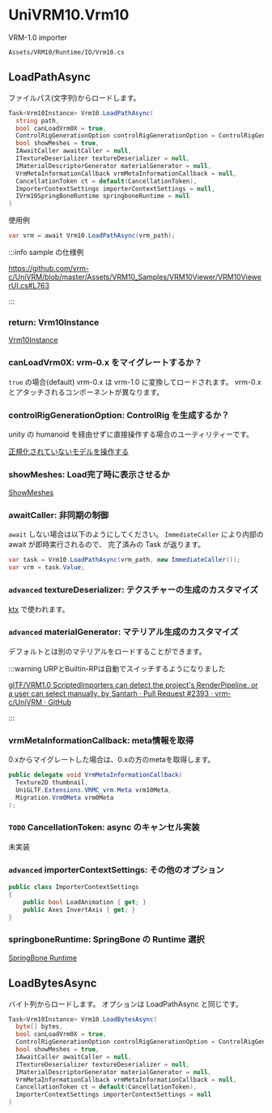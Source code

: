 # UniVRM10.Vrm10

VRM-1.0 importer

`Assets/VRM10/Runtime/IO/Vrm10.cs`

## LoadPathAsync

ファイルパス(文字列)からロードします。

```cs
Task<Vrm10Instance> Vrm10.LoadPathAsync(
  string path,
  bool canLoadVrm0X = true,
  ControlRigGenerationOption controlRigGenerationOption = ControlRigGenerationOption.Generate,
  bool showMeshes = true,
  IAwaitCaller awaitCaller = null,
  ITextureDeserializer textureDeserializer = null,
  IMaterialDescriptorGenerator materialGenerator = null,
  VrmMetaInformationCallback vrmMetaInformationCallback = null,
  CancellationToken ct = default(CancellationToken),
  ImporterContextSettings importerContextSettings = null,
  IVrm10SpringBoneRuntime springboneRuntime = null
)
```

使用例

```cs
var vrm = await Vrm10.LoadPathAsync(vrm_path);
```

:::info sample の仕様例

https://github.com/vrm-c/UniVRM/blob/master/Assets/VRM10_Samples/VRM10Viewer/VRM10ViewerUI.cs#L763

:::

### return: Vrm10Instance

[Vrm10Instance](/api/runtime-import/UniVRM10_Vrm10Instance)

### canLoadVrm0X: vrm-0.x をマイグレートするか？

`true` の場合(default) vrm-0.x は vrm-1.0 に変換してロードされます。
vrm-0.x とアタッチされるコンポーネントが異なります。

### controlRigGenerationOption: ControlRig を生成するか？

unity の humanoid を経由せずに直接操作する場合のユーティリティーです。

[正規化されていないモデルを操作する](/api/humanoid/Vrm10RuntimeControlRig)

### showMeshes: Load完了時に表示させるか

[ShowMeshes](/api/runtime-import/UniGLTF_RuntimeGltfInstance/#showmeshes)

### awaitCaller: 非同期の制御

`await` しない場合は以下のようにしてください。
`ImmediateCaller` により内部の await が即時実行されるので、
完了済みの Task が返ります。

```cs
var task = Vrm10.LoadPathAsync(vrm_path, new ImmediateCaller());
var vrm = task.Value;
```

### `advanced` textureDeserializer: テクスチャーの生成のカスタマイズ

[ktx](/api/runtime-import/import_basisu) で使われます。

### `advanced` materialGenerator: マテリアル生成のカスタマイズ

デフォルトとは別のマテリアルをロードすることができます。

:::warning URPとBuiltin-RPは自動でスイッチするようになりました

[glTF/VRM1.0 ScriptedImporters can detect the project&#39;s RenderPipeline. or a user can select manually. by Santarh · Pull Request #2393 · vrm-c/UniVRM · GitHub](https://github.com/vrm-c/UniVRM/pull/2393)

:::

### vrmMetaInformationCallback: meta情報を取得

0.xからマイグレートした場合は、0.xの方のmetaを取得します。

```cs
public delegate void VrmMetaInformationCallback(
  Texture2D thumbnail,
  UniGLTF.Extensions.VRMC_vrm.Meta vrm10Meta,
  Migration.Vrm0Meta vrm0Meta
);
```

### `TODO` CancellationToken: async のキャンセル実装

未実装

### `advanced` importerContextSettings: その他のオプション

```cs
public class ImporterContextSettings
{
    public bool LoadAnimation { get; }
    public Axes InvertAxis { get; }
}
```

### springboneRuntime: SpringBone の Runtime 選択

[SpringBone Runtime](/api/springbone/vrm1/IVrm10SpringBoneRuntime)

## LoadBytesAsync

バイト列からロードします。
オプションは LoadPathAsync と同じです。

```cs
Task<Vrm10Instance> Vrm10.LoadBytesAsync(
  byte[] bytes,
  bool canLoadVrm0X = true,
  ControlRigGenerationOption controlRigGenerationOption = ControlRigGenerationOption.Generate,
  bool showMeshes = true,
  IAwaitCaller awaitCaller = null,
  ITextureDeserializer textureDeserializer = null,
  IMaterialDescriptorGenerator materialGenerator = null,
  VrmMetaInformationCallback vrmMetaInformationCallback = null,
  CancellationToken ct = default(CancellationToken),
  ImporterContextSettings importerContextSettings = null
)
```
